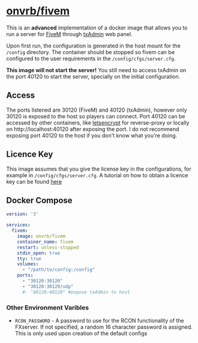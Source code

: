 [hub]: https://hub.docker.com/r/onvrb/fivem
[git]: https://github.com/onvrb/fivem

# [onvrb/fivem][hub]

This is an **advanced** implementation of a docker image that allows you to run a server for [FiveM](https://fivem.net/) through [txAdmin](https://github.com/tabarra/txAdmin) web panel.

Upon first run, the configuration is generated in the host mount for the `/config` directory.
The container should be stopped so fivem can be configured to the user requirements in the `/config/cfgs/server.cfg`.

**This image will not start the server!** You still need to access txAdmin on the port 40120 to start the server, specially on the initial configuration.

## Access

The ports listened are 30120 (FiveM) and 40120 (txAdmin), however only 30120 is exposed to the host so players can connect. Port 40120 can be accessed by other containers, like [letsencrypt](https://hub.docker.com/r/linuxserver/letsencrypt) for reverse-proxy or locally on http://localhost:40120 after exposing the port. I do not recommend exposing port 40120 to the host if you don't know what you're doing.

## Licence Key

This image assumes that you give the license key in the configurations, for example in `/config/cfgs/server.cfg`.
A tutorial on how to obtain a licence key can be found [here](https://forum.fivem.net/t/explained-how-to-make-add-a-server-key/56120)

## Docker Compose

```yml
version: '3'

services:
  fivem:
    image: onvrb/fivem
    container_name: fivem
    restart: unless-stopped
    stdin_open: true
    tty: true
    volumes:
      - "/path/to/config:/config"
    ports:
      - "30120:30120"
      - "30120:30120/udp"
      #- "40120:40120" #expose txAdmin to host
```

### Other Environment Varibles

- `RCON_PASSWORD` - A password to use for the RCON functionality of the FXserver. If not specified, a random 16 character password is assigned. This is only used upon creation of the default configs
